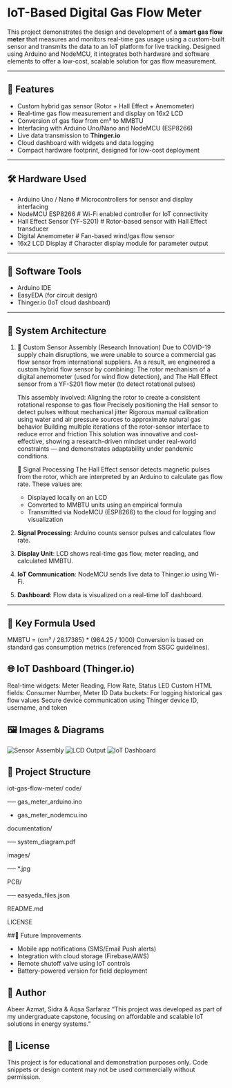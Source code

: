 # IoT-Based Digital Gas Flow Meter

This project demonstrates the design and development of a **smart gas flow meter** that measures and monitors real-time gas usage using a custom-built sensor and transmits the data to an IoT platform for live tracking. Designed using Arduino and NodeMCU, it integrates both hardware and software elements to offer a low-cost, scalable solution for gas flow measurement.

---

## 📌 Features

- Custom hybrid gas sensor (Rotor + Hall Effect + Anemometer)
- Real-time gas flow measurement and display on 16x2 LCD
- Conversion of gas flow from cm³ to MMBTU
- Interfacing with Arduino Uno/Nano and NodeMCU (ESP8266)
- Live data transmission to **Thinger.io**
- Cloud dashboard with widgets and data logging
- Compact hardware footprint, designed for low-cost deployment

---

## 🛠️ Hardware Used

- Arduino Uno / Nano  #	Microcontrollers for sensor and display interfacing
- NodeMCU ESP8266  # Wi-Fi enabled controller for IoT connectivity
- Hall Effect Sensor (YF-S201)  #	Rotor-based sensor with Hall Effect transducer
- Digital Anemometer # Fan-based wind/gas flow sensor
- 16x2 LCD Display  # Character display module for parameter output



---

## 🧰 Software Tools

- Arduino IDE  
- EasyEDA (for circuit design)  
- Thinger.io (IoT cloud dashboard)  

---

## 🧠 System Architecture

1. 🔧 Custom Sensor Assembly (Research Innovation)
   Due to COVID-19 supply chain disruptions, we were unable to source a commercial gas flow sensor from international suppliers. As a result, we engineered a custom hybrid flow sensor by combining:
   The rotor mechanism of a digital anemometer (used for wind flow detection), and
   The Hall Effect sensor from a YF-S201 flow meter (to detect rotational pulses)

   This assembly involved:
   Aligning the rotor to create a consistent rotational response to gas flow
   Precisely positioning the Hall sensor to detect pulses without mechanical jitter
   Rigorous manual calibration using water and air pressure sources to approximate natural gas behavior
   Building multiple iterations of the rotor-sensor interface to reduce error and friction
   This solution was innovative and cost-effective, showing a research-driven mindset under real-world constraints — and demonstrates adaptability under pandemic conditions.

   🧪 Signal Processing
      The Hall Effect sensor detects magnetic pulses from the rotor, which are interpreted by an Arduino to calculate gas flow rate. These values are:
     - Displayed locally on an LCD
     - Converted to MMBTU units using an empirical formula
     - Transmitted via NodeMCU (ESP8266) to the cloud for logging and visualization

2. **Signal Processing**: Arduino counts sensor pulses and calculates flow rate.
3. **Display Unit**: LCD shows real-time gas flow, meter reading, and calculated MMBTU.
4. **IoT Communication**: NodeMCU sends live data to Thinger.io using Wi-Fi.
5. **Dashboard**: Flow data is visualized on a real-time IoT dashboard.

---

## 🔣 Key Formula Used

MMBTU = (cm³ / 28.17385) * (984.25 / 1000)
Conversion is based on standard gas consumption metrics (referenced from SSGC guidelines).

## 🌐 IoT Dashboard (Thinger.io)

Real-time widgets: Meter Reading, Flow Rate, Status LED
Custom HTML fields: Consumer Number, Meter ID
Data buckets: For logging historical gas flow values
Secure device communication using Thinger device ID, username, and token

## 🖼️ Images & Diagrams

![Sensor Assembly](images/sensor_assembly.jpg)
![LCD Output](images/lcd_display.jpg)
![IoT Dashboard](images/dashboard.jpg)

## 📁 Project Structure

iot-gas-flow-meter/
code/

 ── gas_meter_arduino.ino

  - gas_meter_nodemcu.ino
    
documentation/

 ── system_diagram.pdf
 
images/

 ── *.jpg
 
 PCB/
 
 ── easyeda_files.json
 
README.md
 
LICENSE

##🚀 Future Improvements
- Mobile app notifications (SMS/Email Push alerts)
- Integration with cloud storage (Firebase/AWS)
- Remote shutoff valve using IoT controls
- Battery-powered version for field deployment

## 👤 Author
Abeer Azmat, Sidra & Aqsa Sarfaraz
“This project was developed as part of my undergraduate capstone, focusing on affordable and scalable IoT solutions in energy systems.”

## 📜 License
This project is for educational and demonstration purposes only. Code snippets or design content may not be used commercially without permission.
